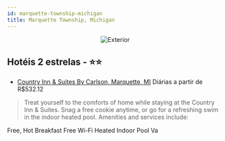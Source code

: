 ```yaml
---
id: marquette-township-michigan
title: Marquette Township, Michigan
---
```


<center><img src="http://images.gta-travel.com/HH/Images/US/MQT/MQT-COU-1.jpg" alt="Exterior" /></center>


## Hotéis 2 estrelas - ⭐️⭐️

-    [Country Inn & Suites By Carlson, Marquette, MI](https://www.hurb.com/hoteis/marquette-township/country-inn-suites-by-carlson-marquette-mi-JNP-JP049747?cmp=18055) Diárias a partir de R$532.12
   > Treat yourself to the comforts of home while staying at the Country Inn &amp; Suites. Snag a free cookie anytime, or go for a refreshing swim in the indoor heated pool. Amenities and services include:

Free, Hot Breakfast
Free Wi-Fi
Heated Indoor Pool 
Va
